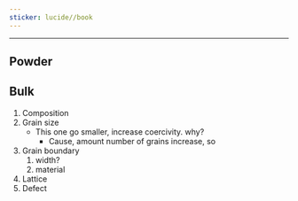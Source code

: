 ```yaml
---
sticker: lucide//book
---
```


---

## Powder

## Bulk

1. Composition
2. Grain size
	- This one go smaller, increase coercivity. why?
		- Cause, amount number of grains increase, so 
3. Grain boundary
	1.  width?
	2.  material
4. Lattice
5. Defect
